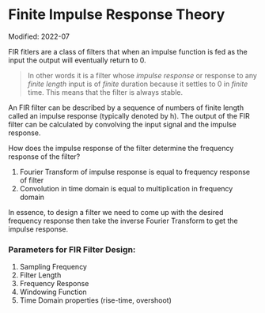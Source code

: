 # Finite Impulse Response Theory

Modified: 2022-07

FIR fitlers are a class of filters that when an impulse function is fed as the input the output will eventually return to 0. 
> In other words it is a filter whose *impulse response* or response to any *finite length* input is of *finite* duration because it settles to 0 in *finite* time. This means that the filter is always stable.

An FIR filter can be described by a sequence of numbers of finite length called an impulse response (typically denoted by h). The output of the FIR filter can be calculated by convolving the input signal and the impulse response.

How does the impulse response of the filter determine the frequency response of the filter?

1. Fourier Transform of impulse response is equal to frequency response of filter
2. Convolution in time domain is equal to multiplication in frequency domain

In essence, to design a filter we need to come up with the desired frequency response then take the inverse Fourier Transform to get the impulse response.

### Parameters for FIR Filter Design:
1. Sampling Frequency
2. Filter Length
3. Frequency Response
4. Windowing Function
5. Time Domain properties (rise-time, overshoot)